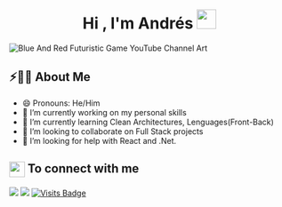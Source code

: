 <h1 align="center"><b>Hi , I'm Andrés </b><img src="https://media.giphy.com/media/hvRJCLFzcasrR4ia7z/giphy.gif" width="35"></h1>

![Blue And Red Futuristic Game YouTube Channel Art](https://github.com/Nirsch95/Nirsch95/assets/37886668/07bdd4c7-5507-4482-a49c-7a06bc5f7528)

## ⚡🙋‍♂️ About Me

- 😄 Pronouns: He/Him
- 🔭 I’m currently working on my personal skills
- 🌱 I’m currently learning Clean Architectures, Lenguages(Front-Back)
- 👯 I’m looking to collaborate on Full Stack projects
- 🤔 I’m looking for help with React and .Net.

<h2><img src="https://emojis.slackmojis.com/emojis/images/1579216111/7550/pikachu_wave.gif?1579216111" align="center" width="28" /> To connect with me</h2>

<p align = "center">
 
[<img src="https://img.shields.io/badge/linkedin-%230077B5.svg?&style=for-the-badge&logo=linkedin&logoColor=white" />](https://www.linkedin.com/in/andresfcastrom/)
[<img src = "https://img.shields.io/badge/gmail-%23E4405F.svg?&style=for-the-badge&logo=gmail&logoColor=white">](mailto:castromanzano95@gmail.com)
[![Visits Badge](https://badges.pufler.dev/visits/Nirsch95/Nirsch95?style=for-the-badge)](https://github.com/Nirsch95)

</p>
